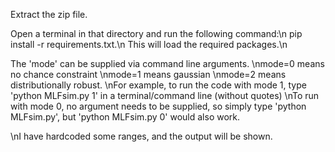Extract the zip file. 

Open a terminal in that directory and run the following command:\n
pip install -r requirements.txt.\n
This will load the required packages.\n

The 'mode' can be supplied via command line arguments.
\nmode=0 means no chance constraint
\nmode=1 means gaussian
\nmode=2 means distributionally robust.
\nFor example, to run the code with mode 1, type 'python MLFsim.py 1' in a terminal/command line (without quotes)
\nTo run with mode 0, no argument needs to be supplied, so simply type 'python MLFsim.py', but 'python MLFsim.py 0' would also work.

\nI have hardcoded some ranges, and the output will be shown.

